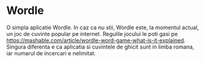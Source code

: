 # Wordle
O simpla aplicatie Wordle. In caz ca nu stii, Wordle este, la momentul actual, un joc de cuvinte popular pe internet.
Regulile jocului le poti gasi pe https://mashable.com/article/wordle-word-game-what-is-it-explained. Singura diferenta e ca aplicatia si cuvintele de ghicit sunt in limba romana, iar numarul de incercari e nelimitat.
